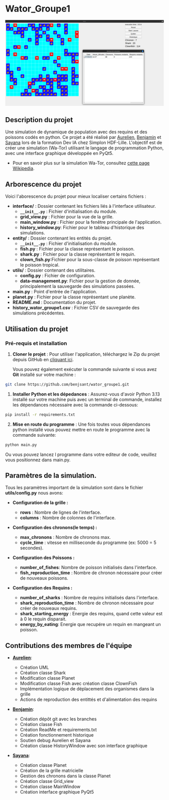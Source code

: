 # Wator_Groupe1
![wator_screen](wator_screen.png)

## Description du projet 

Une simulation de dynamique de population avec des requins et des poissons codés en python.
Ce projet a été réalisé par [Aurelien](https://github.com/Aurelien-L), [Benjamin](https://github.com/benjsant) et [Sayana](https://github.com/sayana-project) lors de la formation Dev IA chez Simplon HDF-Lille. L'objectif est de créer une simulation (Wa-Tor) utilisant le langage de programmation Python, avec une interface graphique développée en PyQt5.

- Pour en savoir plus sur la simulation Wa-Tor, consultez [cette page Wikipedia](https://en.wikipedia.org/wiki/Wa-Tor).

## Arborescence du projet 

Voici l'aborescence du projet pour mieux localiser certains fichiers : 

- **interface/** : Dossier contenant les fichiers liés à l'interface utilisateur.
  - **`__init__.py`** : Fichier d'initialisation du module.
  - **grid_view.py** : Fichier pour la vue de la grille.
  - **main_window.py** : Fichier pour la fenêtre principale de l'application.
  - **history_window.py**: Fichier pour le tableau d'historique des simulations. 
- **entity/** : Dossier contenant les entités du projet.
  - **`__init__.py`** : Fichier d'initialisation du module.
  - **fish.py** : Fichier pour la classe représentant le poisson.
  - **shark.py** : Fichier pour la classe représentant le requin.
  - **clown_fish.py**:Fichier pour la sous-classe de poisson représentant le poisson tropical.  
- **utils/** : Dossier contenant des utilitaires.
  - **config.py** : Fichier de configuration.
  - **data-management.py**: Fichier pour la gestion de donnée, principalement la sauvegarde des simulations passées.
- **main.py** : Point d'entrée de l'application.
- **planet.py** : Fichier pour la classe représentant une planète.
- **README.md** : Documentation du projet.
- **history_wator_groupe1.csv** : Fichier CSV de sauvegarde des simulations précédentes. 

## Utilisation du projet 

### Pré-requis et installation 

1. **Cloner le projet** : Pour utiliser l'application, téléchargez le Zip du projet depuis GitHub en [cliquant ici](https://github.com/benjsant/wator_groupe1.git).

   Vous pouvez également exécuter la commande suivante si vous avez **Git** installé sur votre machine :

```bash
git clone https://github.com/benjsant/wator_groupe1.git
```

1. **Installer Python et les dépedances** : Assurez-vous d'avoir Python 3.13 installé sur votre machine puis avec un terminal de commande, installez les dépendances nécessaire avec la commande ci-dessous:  
  
```bash
pip install -r requirements.txt
```

2. **Mise en route du programme** : Une fois toutes vous dépendances python installé vous pouvez mettre en route le programme avec la commande suivante: 
```python
python main.py 
```
Ou vous pouvez lancez l programme dans votre editeur de code, veuillez vous positionnez dans main.py. 

## **Paramètres de la simulation.** 
Tous les paramètres important de la simulation sont dans le fichier **utils/config.py** nous avons: 

- **Configuration de la grille :**
  - **rows** : Nombre de lignes de l'interface.
  - **columns** : Nombre de colonnes de l'interface.
  
- **Configuration des chronons(le temps) :**
  - **max_chronons** : Nombre de chronons max.
  - **cycle_time** : vitesse en milliseconde du programme (ex: 5000 = 5 secondes).
  
- **Configuration des Poissons :**
  - **number_of_fishes**: Nombre de poisson initialisés dans l'interface. 
  - **fish_reproduction_time** : Nombre de chronon nécessaire pour créer de nouveaux poissons.
  
- **Configuration des Requins :**
  - **number_of_sharks** : Nombre de requins initialisés dans l'interface.
  - **shark_reproduction_time** : Nombre de chronon nécessaire pour créer de nouveaux requins.
  - **shark_starting_energy** : Energie des requins, quand cette valeur est à 0 le requin disparait.
  - **energy_by_eating**: Energie que recupére un requin en mangeant un poisson.  
  
## **Contributions des membres de l'équipe** 
   
- **[Aurelien](https://github.com/Aurelien-L)**: 
  - Création UML 
  - Création classe Shark
  - Modification classe Planet 
  - Modification classe Fish avec création classe ClownFish
  - Implémentation logique de déplacement des organismes dans la grille 
  - Actions de reproduction des entittés et d'alimentation des requins 
  
- **[Benjamin](https://github.com/benjsant)**: 
  - Création dépôt git avec les branches 
  - Création classe Fish
  - Création ReadMe et requirements.txt
  - Création fonctionnement historique 
  - Soutien debug Aurelien et Sayana 
  - Création classe HistoryWindow avec son interface graphique 
  
- **[Sayana](https://github.com/sayana-project)**:
  - Création classe Planet 
  - Création de la grille matricielle
  - Gestion des chronons dans la classe Planet 
  - Création classe Grid_view
  - Création classe MainWindow
  - Création interface graphique PyQt5
  